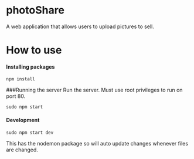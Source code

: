 # photoShare

A web application that allows users to upload pictures to sell.

# How to use
#### Installing packages

~~~~
npm install
~~~~
###Running the server
Run the server. Must use root privileges to run on port 80.
~~~~
sudo npm start
~~~~
#### Development
~~~~
sudo npm start dev
~~~~
This has the nodemon package so will auto update changes whenever files are changed.